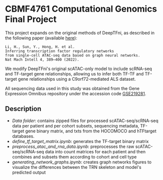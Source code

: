 # CBMF4761 Computational Genomics Final Project

This project expands on the original methods of DeepTFni, as described in the following paper (available [here](https://www.nature.com/articles/s42256-022-00469-5)):
```
Li, H., Sun, Y., Hong, H. et al.
Inferring transcription factor regulatory networks
from single-cell ATAC-seq data based on graph neural networks.
Nat Mach Intell 4, 389–400 (2022).
```
We modify DeepTFni's original scATAC-only model to include scRNA-seq and TF-target gene relationships, allowing us to infer both TF-TF and TF-target gene relationships using a C9orf72-mediated ALS dataset. 

All sequencing data used in this study was obtained from the Gene Expression Omnibus repository under the accession code [GSE219281](https://www.ncbi.nlm.nih.gov/geo/query/acc.cgi?acc=GSE219281).

## Description
- *Data folder*: contains zipped files for processed scATAC-seq/scRNA-seq data per patient and per cohort subsets, sequencing metadata, TF-target gene binary matrix, and txts from the HOCOMOCO and hTFtarget databases.
- *define_tf_target_matrix.ipynb*: generates the TF-target binary matrix
- *preprocess_atac_and_rna_data.ipynb*: preprocesses the raw scATAC-seq/scRNA-seq data into count matrices for each patient and then combines and subsets them according to cohort and cell type
- *generating_network_graphs.ipynb*: creates graph networks figures to visualize the differences between the TRN skeleton and model's predicted output

